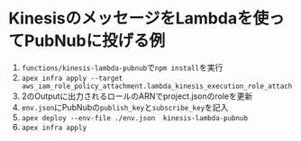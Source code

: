 # KinesisのメッセージをLambdaを使ってPubNubに投げる例

1. `functions/kinesis-lambda-pubnub`で`npm install`を実行
2. `apex infra apply --target aws_iam_role_policy_attachment.lambda_kinesis_execution_role_attach`
3. 2のOutputに出力されるロールのARNでproject.jsonのroleを更新
4. `env.json`にPubNubの`publish_key`と`subscribe_key`を記入
5. `apex deploy --env-file ./env.json  kinesis-lambda-pubnub`
6. `apex infra apply`
